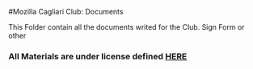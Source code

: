 #Mozilla Cagliari Club: Documents

This Folder contain all the documents writed for the Club. Sign Form or other

### All Materials are under license defined [HERE](https://github.com/edovio/MozillaCagliariClub/blob/master/Documents/LICENSE.md)
